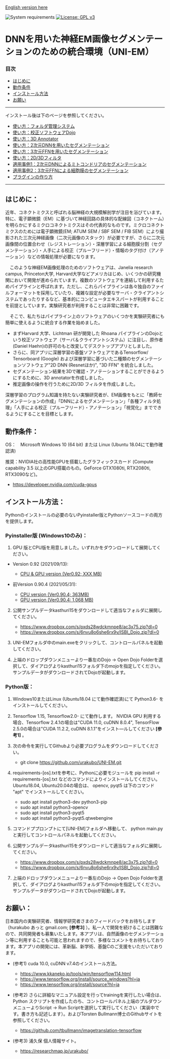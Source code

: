 [English version here](README.md)

![System requirements](https://img.shields.io/badge/platform-win%2064,%20linux%2064-green.svg)
[![License: GPL v3](https://img.shields.io/badge/license-GPLv3-blue.svg)](https://www.gnu.org/licenses/gpl-3.0)

# DNNを用いた神経EM画像セグメンテーションのための統合環境（UNI-EM）

### 目次
- [はじめに](#はじめに)
- [動作条件](#動作条件)
- [インストール方法](#インストール方法)
- [お願い](#お願い)

---
インストール後は下のページを参照してください。

- [使い方：フォルダ管理システム](docs/HowToUse.ja.md#フォルダ管理システム)
- [使い方：校正ソフトウェアDojo](docs/HowToUse.ja.md#校正ソフトウェアDojo)
- [使い方：3D Annotator](docs/HowToUse.ja.md#3D-Annotator)
- [使い方：2次元DNNを用いたセグメンテーション](docs/HowToUse.ja.md#2次元DNNを用いたセグメンテーション)
- [使い方：3次元FFNを用いたセグメンテーション](docs/HowToUse.ja.md#3次元FFNを用いたセグメンテーション)
- [使い方：2D/3Dフィルタ](docs/HowToUse.ja.md#2D3Dフィルタ)
- [適用事例1：2次元DNNによるミトコンドリアのセグメンテーション](docs/Workflow1.ja.md)
- [適用事例2：3次元FFNによる細胞膜のセグメンテーション](docs/Workflow2.ja.md)
- [プラグインの作り方](docs/HowToMakePlugin.ja.md) 
---

## はじめに：
近年、コネクトミクスと呼ばれる脳神経の大規模解剖学が注目を浴びています。特に、電子顕微鏡（EM）に基づいて神経回路の具体的な配線図（コネクトーム）を明らかにするミクロコネクトミクスはその代表的なものです。ミクロコネクトミクスのためには電子顕微鏡(EM; ATUM SEM / SBF SEM / FIB SEM）により撮影された三次元神経画像（二次元画像のスタック）が必要ですが、さらに二次元画像間の位置合わせ（レジストレーション）・深層学習による細胞膜分割（セグメンテーション）・人手による校正（プルーフリード）・情報のタグ付け（アノテーション）などの情報処理が必要になります。

　このような神経EM画像処理のためのソフトウェアは、Janelia research campus, Princeton大学, Harvard大学などアメリカはじめ、いくつかの研究機関において開発が進められています。複数のソフトウェアを連結して利用するためパイプラインと呼ばれます。ただし、これらパイプラインは各々独自のファイルフォーマットを採用していたり、複雑な設定が必要なサーバ・クライアントシステムであったりするなど、基本的にコンピュータエキスパートが利用することを前提としています。実験研究者が利用することは非常に困難です。

　そこで、私たちはパイプライン上のソフトウェアのいくつかを実験研究者にも簡単に使えるように統合する作業を始めました。

* まずHarvard 大学、Lichtman 研が開発した Rhoana パイプラインのDojoという校正ソフトウェア（サーバ＆クライアントシステム）に注目し、原作者(Daniel Haehn)の許可のもと改変してデスクトップアプリとしました。
* さらに、同アプリに深層学習の基盤ソフトウェアであるTensorflow/ Tensorboard (Google) および深層学習に基づいた二種類のセグメンテーションソフトウェア"2D DNN (Resnetほか)", "3D FFN" を統合しました。
* セグメンテーション結果を3Dで確認・アノテーションすることができるようにするために、3D annotatorを作成しました。
* 推定画像の操作を行うために2D/3D フィルタを作成しました。

深層学習のプログラム知識を持たない実験研究者が、EM画像をもとに「教師セグメンテーションの作成」「DNNによるセグメンテーション」「各種フィルタ処理」「人手による校正（プルーフリード）・アノテーション」「視覚化」までできるようにすることを目標とします。


## 動作条件：
OS：　Microsoft Windows 10 (64 bit) または Linux (Ubuntu 18.04にて動作確認済) 

推奨：NVIDIA社の高性能GPUを搭載したグラフィックスカード (Compute capability 3.5 以上のGPU搭載のもの。GeForce GTX1080ti, RTX2080ti, RTX3090など)。

- https://developer.nvidia.com/cuda-gpus

## インストール方法：
Pythonのインストールの必要のないPyinstaller版とPythonソースコードの両方を提供します。

### Pyinstaller版 (Windows10のみ)：
1. GPU 版とCPU版を用意しました。いずれかをダウンロードして展開してください。

- Version 0.92 (2021/09/13):
	- [CPU & GPU version (Ver0.92; XXX MB)](https://bit.ly/3uwKHkB)

- 前Version 0.90.4 (2021/05/31):
	- [CPU version (Ver0.90.4; 363MB)](https://bit.ly/3uwKHkB)
	- [GPU version (Ver0.90.4: 1,068 MB)](https://bit.ly/2QWfFFb)

2. 公開サンプルデータkasthuri15をダウンロードして適当なフォルダに展開してください。
	- https://www.dropbox.com/s/pxds28wdckmnpe8/ac3x75.zip?dl=0
	- https://www.dropbox.com/s/6nvu8o6she6rx9v/ISBI_Dojo.zip?dl=0

3. UNI-EMフォルダ中のmain.exeをクリックして、コントロールパネルを起動してください。

4. 上端のドロップダウンメニューより一番左のDojo → Open Dojo Folderを選択して、ダイアログよりkasthuri15フォルダ下のmojoを指定してください。サンプルデータがダウンロードされてDojoが起動します。

### Python版：
1. Windows10またはLinux (Ubuntu18.04 にて動作確認済)にて Python3.6- をインストールしてください。
2. Tensorflow 1.15, Tensorflow2.0- にて動作します。 NVIDIA GPU 利用する場合、Tensorflow 2.4.1の場合は"CUDA 11.0, cuDNN 8.0.4", TensorFlow 2.5.0の場合は"CUDA 11.2.2, cuDNN 8.1.1"をインスト―ルしてください **[参考1]** 。
3. 次の命令を実行してGithubより必要プログラムをダウンロードしてください。

	- git clone https://github.com/urakubo/UNI-EM.git


4. requirements-[os].txtを参考に、Pythonに必要モジュールを pip install -r requirements-[os].txt などのコマンドによりインストールしてください。Ubuntu18.04, Ubuntu20.04の場合は、 opencv, pyqt5 は下のコマンド "apt" でインストールしてください。

	- sudo apt install python3-dev python3-pip
	- sudo apt install python3-opencv
	- sudo apt install python3-pyqt5
	- sudo apt install python3-pyqt5.qtwebengine

5. コマンドププロンプトにて[UNI-EM]フォルダへ移動して、 python main.py と実行してコントロールパネルを起動してください。
6. 公開サンプルデータkasthuri15をダウンロードして適当なフォルダに展開してください。
	- https://www.dropbox.com/s/pxds28wdckmnpe8/ac3x75.zip?dl=0
	- https://www.dropbox.com/s/6nvu8o6she6rx9v/ISBI_Dojo.zip?dl=0

7. 上端のドロップダウンメニューより一番左のDojo → Open Dojo Folderを選択して、ダイアログよりkasthuri15フォルダ下のmojoを指定してください。サンプルデータがダウンロードされてDojoが起動します。

## お願い：
日本国内の実験研究者、情報学研究者さまのフィードバックをお待ちします（hurakubo あっと gmail.com; **[参考3]** ）。私一人で開発を続けることは困難なので、共同開発者も募集いたします。本アプリは、自然画像のセグメンテーション等に利用することも可能と思われますので、多様なコメントをお待ちしております。本アプリの開発には、革新脳、新学術、基盤Cのご支援をいただいております。

- (参考1) cuda 10.0, cuDNN v7.4のインストール方法。
	- <https://www.kkaneko.jp/tools/win/tensorflow114.html>
	- <https://www.tensorflow.org/install/source_windows?hl=ja>
	- <https://www.tensorflow.org/install/source?hl=ja>

- (参考2) さらに詳細なマニュアル設定を行ってtrainingを実行したい場合は、Python スクリプトを作成したのち、コントロールパネル上端のプルダウンメニューよりScript → Run Scriptを選択して実行してください（実装中です。書き方も記述します）。およびTorsten Bullmann博士のGithubサイトを参照してください。
	- <https://github.com/tbullmann/imagetranslation-tensorflow>

- (参考3) 浦久保 個人情報サイト。
	- <https://researchmap.jp/urakubo/>
